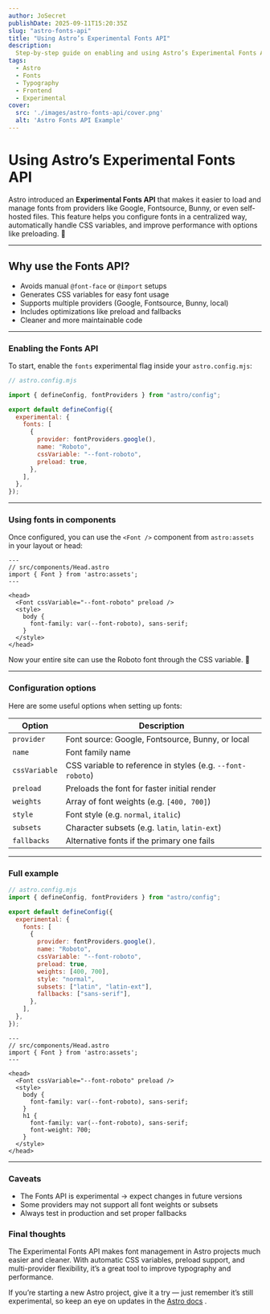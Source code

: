 ```yaml
---
author: JoSecret
publishDate: 2025-09-11T15:20:35Z
slug: "astro-fonts-api"
title: "Using Astro’s Experimental Fonts API"
description:
  Step-by-step guide on enabling and using Astro’s Experimental Fonts API to manage Google Fonts, Fontsource, Bunny, and self-hosted fonts with CSS variables and preload options.
tags:
  - Astro
  - Fonts
  - Typography
  - Frontend
  - Experimental
cover:
  src: './images/astro-fonts-api/cover.png'
  alt: 'Astro Fonts API Example'
---
```


# Using Astro’s Experimental Fonts API

Astro introduced an **Experimental Fonts API** that makes it easier to load and manage fonts from providers like Google, Fontsource, Bunny, or even self-hosted files.
This feature helps you configure fonts in a centralized way, automatically handle CSS variables, and improve performance with options like preloading. 🚀

---

## Why use the Fonts API?

- Avoids manual `@font-face` or `@import` setups
- Generates CSS variables for easy font usage
- Supports multiple providers (Google, Fontsource, Bunny, local)
- Includes optimizations like preload and fallbacks
- Cleaner and more maintainable code

---

### Enabling the Fonts API

To start, enable the `fonts` experimental flag inside your `astro.config.mjs`:

```js
// astro.config.mjs

import { defineConfig, fontProviders } from "astro/config";

export default defineConfig({
  experimental: {
    fonts: [
      {
        provider: fontProviders.google(),
        name: "Roboto",
        cssVariable: "--font-roboto",
        preload: true,
      },
    ],
  },
});
```

---

### Using fonts in components

Once configured, you can use the `<Font />` component from `astro:assets` in your layout or head:

```astro
---
// src/components/Head.astro
import { Font } from 'astro:assets';
---

<head>
  <Font cssVariable="--font-roboto" preload />
  <style>
    body {
      font-family: var(--font-roboto), sans-serif;
    }
  </style>
</head>
```

Now your entire site can use the Roboto font through the CSS variable. 🎉

---

### Configuration options

Here are some useful options when setting up fonts:

| Option        | Description                                                |
| ------------- | ---------------------------------------------------------- |
| `provider`    | Font source: Google, Fontsource, Bunny, or local           |
| `name`        | Font family name                                           |
| `cssVariable` | CSS variable to reference in styles (e.g. `--font-roboto`) |
| `preload`     | Preloads the font for faster initial render                |
| `weights`     | Array of font weights (e.g. `[400, 700]`)                  |
| `style`       | Font style (e.g. `normal`, `italic`)                       |
| `subsets`     | Character subsets (e.g. `latin`, `latin-ext`)              |
| `fallbacks`   | Alternative fonts if the primary one fails                 |

---

### Full example

```js
// astro.config.mjs
import { defineConfig, fontProviders } from "astro/config";

export default defineConfig({
  experimental: {
    fonts: [
      {
        provider: fontProviders.google(),
        name: "Roboto",
        cssVariable: "--font-roboto",
        preload: true,
        weights: [400, 700],
        style: "normal",
        subsets: ["latin", "latin-ext"],
        fallbacks: ["sans-serif"],
      },
    ],
  },
});
```

```astro
---
// src/components/Head.astro
import { Font } from 'astro:assets';
---

<head>
  <Font cssVariable="--font-roboto" preload />
  <style>
    body {
      font-family: var(--font-roboto), sans-serif;
    }
    h1 {
      font-family: var(--font-roboto), sans-serif;
      font-weight: 700;
    }
  </style>
</head>
```

---

### Caveats

- The Fonts API is experimental → expect changes in future versions
- Some providers may not support all font weights or subsets
- Always test in production and set proper fallbacks

### Final thoughts

The Experimental Fonts API makes font management in Astro projects much easier and cleaner.
With automatic CSS variables, preload support, and multi-provider flexibility, it’s a great tool to improve typography and performance.

If you’re starting a new Astro project, give it a try — just remember it’s still experimental, so keep an eye on updates in the [Astro docs](https://docs.astro.build/en/reference/experimental-flags/fonts/?utm_source=chatgpt.com)
.
